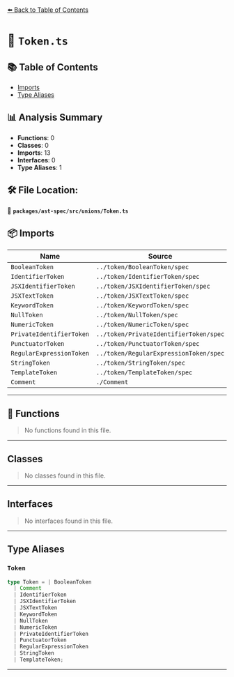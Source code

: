 [⬅️ Back to Table of Contents](../../../../index.md)

# 📄 `Token.ts`

## 📚 Table of Contents

- [Imports](#imports)
- [Type Aliases](#type-aliases)

## 📊 Analysis Summary

- **Functions**: 0
- **Classes**: 0
- **Imports**: 13
- **Interfaces**: 0
- **Type Aliases**: 1

## 🛠️ File Location:
📂 **`packages/ast-spec/src/unions/Token.ts`**

## 📦 Imports

| Name | Source |
|------|--------|
| `BooleanToken` | `../token/BooleanToken/spec` |
| `IdentifierToken` | `../token/IdentifierToken/spec` |
| `JSXIdentifierToken` | `../token/JSXIdentifierToken/spec` |
| `JSXTextToken` | `../token/JSXTextToken/spec` |
| `KeywordToken` | `../token/KeywordToken/spec` |
| `NullToken` | `../token/NullToken/spec` |
| `NumericToken` | `../token/NumericToken/spec` |
| `PrivateIdentifierToken` | `../token/PrivateIdentifierToken/spec` |
| `PunctuatorToken` | `../token/PunctuatorToken/spec` |
| `RegularExpressionToken` | `../token/RegularExpressionToken/spec` |
| `StringToken` | `../token/StringToken/spec` |
| `TemplateToken` | `../token/TemplateToken/spec` |
| `Comment` | `./Comment` |


---

## 🔧 Functions

> No functions found in this file.


---

## Classes

> No classes found in this file.


---

## Interfaces

> No interfaces found in this file.


---

## Type Aliases

### `Token`

```ts
type Token = | BooleanToken
  | Comment
  | IdentifierToken
  | JSXIdentifierToken
  | JSXTextToken
  | KeywordToken
  | NullToken
  | NumericToken
  | PrivateIdentifierToken
  | PunctuatorToken
  | RegularExpressionToken
  | StringToken
  | TemplateToken;
```


---
